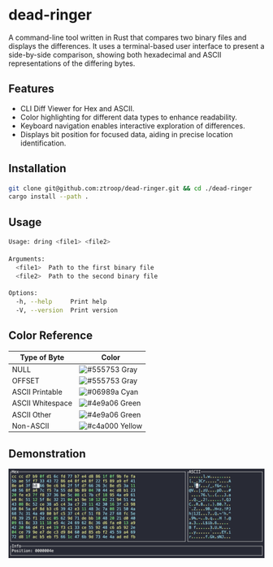 # dead-ringer

A command-line tool written in Rust that compares two binary files and displays the differences. It uses a terminal-based user interface to present a side-by-side comparison, showing both hexadecimal and ASCII representations of the differing bytes.

## Features

- CLI Diff Viewer for Hex and ASCII.
- Color highlighting for different data types to enhance readability.
- Keyboard navigation enables interactive exploration of differences.
- Displays bit position for focused data, aiding in precise location identification.

## Installation

```sh
git clone git@github.com:ztroop/dead-ringer.git && cd ./dead-ringer
cargo install --path .
```

## Usage

```sh
Usage: dring <file1> <file2>

Arguments:
  <file1>  Path to the first binary file
  <file2>  Path to the second binary file

Options:
  -h, --help     Print help
  -V, --version  Print version
```

## Color Reference

|Type of Byte|Color|
|---|---|
|NULL|![#555753](https://placehold.co/10x10/555753/555753.png) Gray|
|OFFSET|![#555753](https://placehold.co/10x10/555753/555753.png) Gray|
|ASCII Printable|![#06989a](https://placehold.co/10x10/06989a/06989a.png) Cyan|
|ASCII Whitespace|![#4e9a06](https://placehold.co/10x10/4e9a06/4e9a06.png) Green|
|ASCII Other|![#4e9a06](https://placehold.co/10x10/4e9a06/4e9a06.png) Green|
|Non-ASCII|![#c4a000](https://placehold.co/10x10/c4a000/c4a000.png) Yellow|

## Demonstration

![demo](./assets/demo.png)